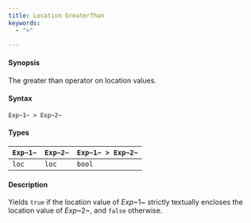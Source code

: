 ```yaml
---
title: Location GreaterThan
keywords:
  - ">"

---
```


#### Synopsis

The greater than operator on location values.

#### Syntax

`Exp~1~ > Exp~2~`

#### Types

| `Exp~1~` | `Exp~2~` | `Exp~1~ > Exp~2~`  |
| --- | --- | --- |
| `loc`     |  `loc`    | `bool`                |

#### Description

Yields `true` if the location value of _Exp_~1~ strictly textually encloses
the location value of _Exp_~2~, and `false` otherwise.

